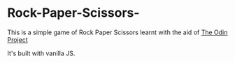 # Rock-Paper-Scissors-

This is a simple game of Rock Paper Scissors learnt with the aid of <a href="https://www.theodinproject.com/">The Odin Project</a>

It's built with vanilla JS.
